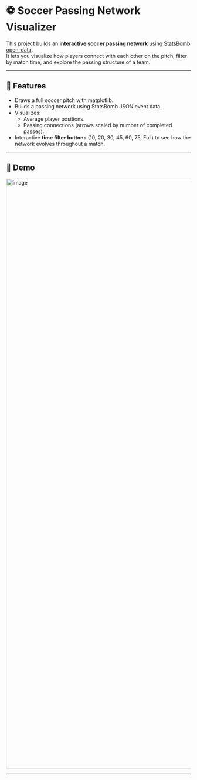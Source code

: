 # ⚽ Soccer Passing Network Visualizer

This project builds an **interactive soccer passing network** using [StatsBomb open-data](https://github.com/statsbomb/open-data).  
It lets you visualize how players connect with each other on the pitch, filter by match time, and explore the passing structure of a team.  

---

## 🚀 Features
- Draws a full soccer pitch with matplotlib.  
- Builds a passing network using StatsBomb JSON event data.  
- Visualizes:
  - Average player positions.  
  - Passing connections (arrows scaled by number of completed passes).  
- Interactive **time filter buttons** (10, 20, 30, 45, 60, 75, Full) to see how the network evolves throughout a match.  

---

## 📸 Demo
<img width="2374" height="1610" alt="image" src="https://github.com/user-attachments/assets/d25fd9a4-8ddf-4026-a0e3-4e0902331011" />


---

